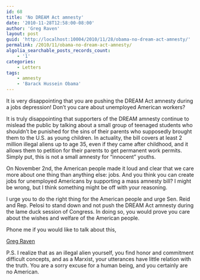 ```yaml
---
id: 68
title: 'No DREAM Act amnesty'
date: '2010-11-28T12:58:00-08:00'
author: 'Greg Raven'
layout: post
guid: 'http://localhost:10004/2010/11/28/obama-no-dream-act-amnesty/'
permalink: /2010/11/obama-no-dream-act-amnesty/
algolia_searchable_posts_records_count:
    - '1'
categories:
    - Letters
tags:
    - amnesty
    - 'Barack Hussein Obama'
---
```


It is very disappointing that you are pushing the DREAM Act amnesty during a jobs depression! Don’t you care about unemployed American workers?  
  
It is truly disappointing that supporters of the DREAM amnesty continue to mislead the public by talking about a small group of teenaged students who shouldn’t be punished for the sins of their parents who supposedly brought them to the U.S. as young children. In actuality, the bill covers at least 2 million illegal aliens up to age 35, even if they came after childhood, and it allows them to petition for their parents to get permanent work permits. Simply put, this is not a small amnesty for “innocent” youths.

On November 2nd, the American people made it loud and clear that we care more about one thing than anything else: jobs. And you think you can create jobs for unemployed Americans by supporting a mass amnesty bill? I might be wrong, but I think something might be off with your reasoning.

I urge you to do the right thing for the American people and urge Sen. Reid and Rep. Pelosi to stand down and not push the DREAM Act amnesty during the lame duck session of Congress. In doing so, you would prove you care about the wishes and welfare of the American people.

Phone me if you would like to talk about this,

[Greg Raven](https://www.gregraven.org/)

P.S. I realize that as an illegal alien yourself, you find honor and commitment difficult concepts, and as a Marxist, your utterances have little relation with the truth. You are a sorry excuse for a human being, and you certainly are no American.